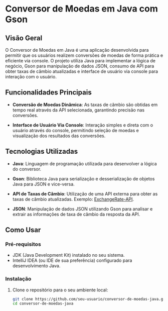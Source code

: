 # Conversor de Moedas em Java com Gson

## Visão Geral

O Conversor de Moedas em Java é uma aplicação desenvolvida para permitir que os usuários realizem conversões de moedas de forma prática e eficiente via console. O projeto utiliza Java para implementar a lógica de negócio, Gson para manipulação de dados JSON, consumo de API para obter taxas de câmbio atualizadas e interface de usuário via console para interação com o usuário.

## Funcionalidades Principais

- **Conversão de Moedas Dinâmica**: As taxas de câmbio são obtidas em tempo real através da API selecionada, garantindo precisão nas conversões.
  
- **Interface de Usuário Via Console**: Interação simples e direta com o usuário através do console, permitindo seleção de moedas e visualização dos resultados das conversões.

## Tecnologias Utilizadas

- **Java**: Linguagem de programação utilizada para desenvolver a lógica do conversor.
  
- **Gson**: Biblioteca Java para serialização e desserialização de objetos Java para JSON e vice-versa.
  
- **API de Taxas de Câmbio**: Utilização de uma API externa para obter as taxas de câmbio atualizadas. Exemplo: [ExchangeRate-API](https://www.exchangerate-api.com/).
  
- **JSON**: Manipulação de dados JSON utilizando Gson para analisar e extrair as informações de taxa de câmbio da resposta da API.

## Como Usar

### Pré-requisitos

- JDK (Java Development Kit) instalado no seu sistema.
- IntelliJ IDEA (ou IDE de sua preferência) configurado para desenvolvimento Java.

### Instalação

1. Clone o repositório para o seu ambiente local:

   ```bash
   git clone https://github.com/seu-usuario/conversor-de-moedas-java.git
   cd conversor-de-moedas-java

